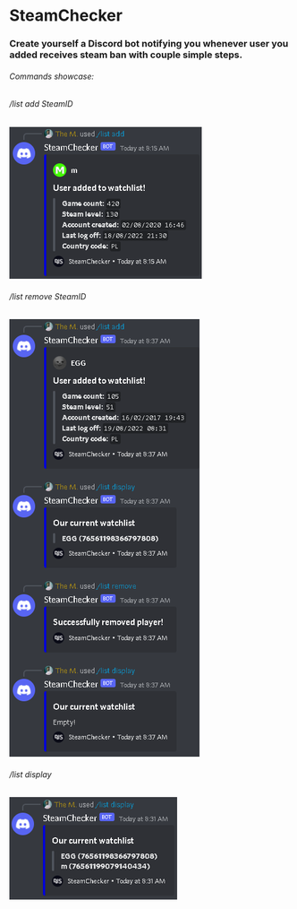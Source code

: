 # SteamChecker
### Create yourself a Discord bot notifying you whenever user you added receives steam ban with couple simple steps.

###### Commands showcase:
###### /list add SteamID
![/list add STEAMID](https://github.com/TheM-Dev/SteamChecker/blob/main/images/list_add.png?raw=true)
###### /list remove SteamID
![/list add STEAMID](https://github.com/TheM-Dev/SteamChecker/blob/main/images/list_remove.png?raw=true)
###### /list display
![/list add STEAMID](https://github.com/TheM-Dev/SteamChecker/blob/main/images/list_display.png?raw=true)